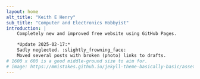 ```yaml
---
layout: home
alt_title: "Keith E Henry"
sub_title: "Computer and Electronics Hobbyist"
introduction: |
    Completely new and improved free website using GitHub Pages.  

    *Update 2025-02-17:*  
    Sadly neglected. :slightly_frowning_face:  
    Moved several posts with broken (photo) links to drafts.
# 1600 x 600 is a good middle-ground size to aim for.
# image: https://mmistakes.github.io/jekyll-theme-basically-basic/assets/images/amine-ounnas-180287.jpg
---
```

